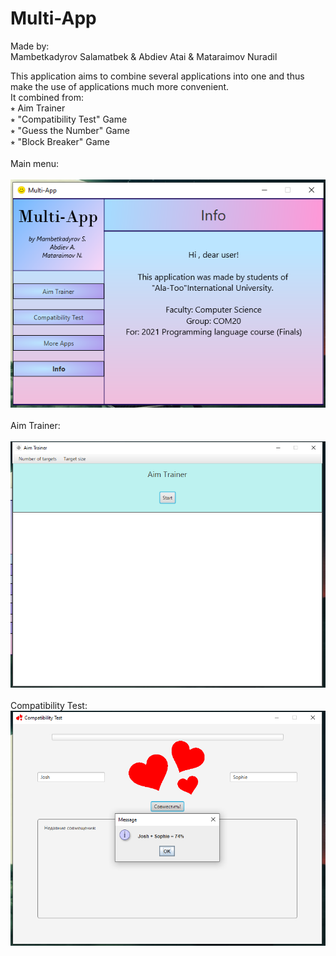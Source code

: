 # Multi-App

Made by: <br>
Mambetkadyrov Salamatbek & Abdiev Atai & Mataraimov Nuradil <br>
         
This application aims to combine several applications into one and thus make the use of applications much more convenient. <br>
It combined from: <br>
⭒ Aim Trainer<br>
⭒ "Compatibility Test" Game<br>
⭒ "Guess the Number" Game<br>
⭒ "Block Breaker" Game<br>
<br>
Main menu:<br>
<br>
![Screenshot1](https://github.com/Sakubek1337/multiapp/blob/main/screenshots/main.PNG)<br>
<br>
Aim Trainer:<br>
<br>
![Screenshot2](https://github.com/Sakubek1337/multiapp/blob/main/screenshots/aim.PNG)<br>
<br>
Compatibility Test:<br>
![Screenshot3](https://github.com/Sakubek1337/multiapp/blob/main/screenshots/test.PNG)<br>
